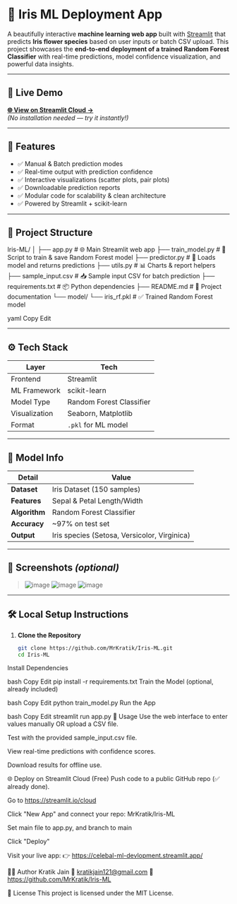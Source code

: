 # 🌸 Iris ML Deployment App

A beautifully interactive **machine learning web app** built with [Streamlit](https://streamlit.io/) that predicts **Iris flower species** based on user inputs or batch CSV upload. This project showcases the **end-to-end deployment of a trained Random Forest Classifier** with real-time predictions, model confidence visualization, and powerful data insights.

---

## 🔗 Live Demo  
**[🌐 View on Streamlit Cloud →](https://celebal-ml-devlopment.streamlit.app/)**  
_(No installation needed — try it instantly!)_

---

## 🚀 Features

- ✅ Manual & Batch prediction modes  
- ✅ Real-time output with prediction confidence  
- ✅ Interactive visualizations (scatter plots, pair plots)  
- ✅ Downloadable prediction reports  
- ✅ Modular code for scalability & clean architecture  
- ✅ Powered by Streamlit + scikit-learn

---

## 📁 Project Structure

Iris-ML/
│
├── app.py                  # 🌐 Main Streamlit web app
├── train_model.py          # 🧠 Script to train & save Random Forest model
├── predictor.py            # 🔮 Loads model and returns predictions
├── utils.py                # 📊 Charts & report helpers
├── sample_input.csv        # 📥 Sample input CSV for batch prediction
├── requirements.txt        # 📦 Python dependencies
├── README.md               # 📘 Project documentation
└── model/
    └── iris_rf.pkl         # ✅ Trained Random Forest model


yaml
Copy
Edit

---

## ⚙️ Tech Stack

| Layer        | Tech                  |
|--------------|------------------------|
| Frontend     | Streamlit              |
| ML Framework | scikit-learn           |
| Model Type   | Random Forest Classifier |
| Visualization| Seaborn, Matplotlib    |
| Format       | `.pkl` for ML model    |

---

## 🧠 Model Info

| Detail         | Value                       |
|----------------|-----------------------------|
| **Dataset**    | Iris Dataset (150 samples)  |
| **Features**   | Sepal & Petal Length/Width  |
| **Algorithm**  | Random Forest Classifier    |
| **Accuracy**   | ~97% on test set            |
| **Output**     | Iris species (Setosa, Versicolor, Virginica) |

---

## 📸 Screenshots *(optional)*  
>![image](https://github.com/user-attachments/assets/fb06dce0-2089-4609-8286-53747b67bd37)
![image](https://github.com/user-attachments/assets/e47b9cbd-8e0c-40e5-ba13-b5d48eaee85d)
![image](https://github.com/user-attachments/assets/12de46f8-5a03-4148-8845-5b6cf92a8c81)




---

## 🛠️ Local Setup Instructions

1. **Clone the Repository**
   ```bash
   git clone https://github.com/MrKratik/Iris-ML.git
   cd Iris-ML
Install Dependencies

bash
Copy
Edit
pip install -r requirements.txt
Train the Model (optional, already included)

bash
Copy
Edit
python train_model.py
Run the App

bash
Copy
Edit
streamlit run app.py
🧪 Usage
Use the web interface to enter values manually OR upload a CSV file.

Test with the provided sample_input.csv file.

View real-time predictions with confidence scores.

Download results for offline use.

🌐 Deploy on Streamlit Cloud (Free)
Push code to a public GitHub repo (✅ already done).

Go to https://streamlit.io/cloud

Click "New App" and connect your repo: MrKratik/Iris-ML

Set main file to app.py, and branch to main

Click "Deploy"

Visit your live app:
👉 https://celebal-ml-devlopment.streamlit.app/

👨‍💻 Author
Kratik Jain
📧 kratikjain121@gmail.com
🔗 https://github.com/MrKratik/Iris-ML

📄 License
This project is licensed under the MIT License.
